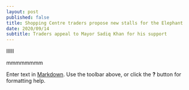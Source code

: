 ```yaml
---
layout: post
published: false
title: Shopping Centre traders propose new stalls for the Elephant
date: 2020/09/14
subtitle: Traders appeal to Mayor Sadiq Khan for his support
---
```


llllll

mmmmmmmm



Enter text in [Markdown](http://daringfireball.net/projects/markdown/). Use the toolbar above, or click the **?** button for formatting help.
